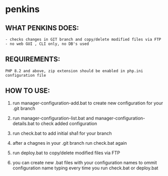 # penkins

WHAT PENKINS DOES:
-----------------

	- checks changes in GIT branch and copy/delete modified files via FTP
	- no web GUI , CLI only, no DB's used

REQUIREMENTS:
-------------

	PHP 8.2 and above, zip extension should be enabled in php.ini configuration file

HOW TO USE:
-----------

1. run manager-configuration-add.bat  to create new configuration for your .git branch
2. run manager-configuration-list.bat and manager-configuration-details.bat to check added configuration
3. run check.bat to add initial sha1 for your branch
4. after a chagnes in your .git branch run check.bat again 
5. run deploy.bat to copy/delete modified files  via FTP

6. you can create new .bat files with your configuration names to ommit configuration name typing every time you run check.bat or deploy.bat




